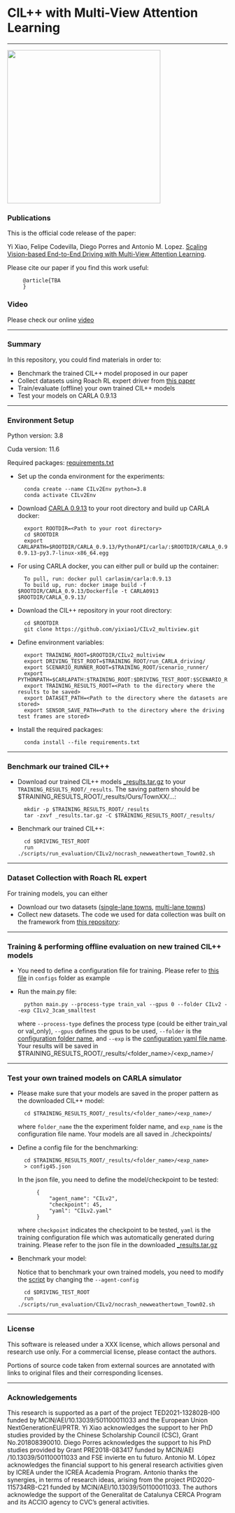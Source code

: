 # CIL++ with Multi-View Attention Learning
-------------------------------------------------------------

 <img src="Driving_T5.gif" height="350">

### Publications
This is the official code release of the paper:

Yi Xiao, Felipe Codevilla, Diego Porres and Antonio M. Lopez. [Scaling Vision-based End-to-End Driving with Multi-View Attention Learning]().

Please cite our paper if you find this work useful:

         @article{TBA
         }

### Video
Please check our online [video]()

-------------------------------------------------------------
### Summary

In this repository, you could find materials in order to:

 * Benchmark the trained CIL++ model proposed in our paper
 * Collect datasets using Roach RL expert driver from [this paper](https://arxiv.org/abs/2108.08265)
 * Train/evaluate (offline) your own trained CIL++ models
 * Test your models on CARLA 0.9.13

-------------------------------------------------------------
### Environment Setup

Python version: 3.8

Cuda version: 11.6

Required packages: [requirements.txt](https://github.com/yixiao1/CILv2_multiview/blob/main/requirements.txt)

* Set up the conda environment for the experiments:

        conda create --name CILv2Env python=3.8
        conda activate CILv2Env

* Download [CARLA 0.9.13](https://github.com/carla-simulator/carla/releases/tag/0.9.13/) to your root directory and build up CARLA docker:

        export ROOTDIR=<Path to your root directory>
        cd $ROOTDIR
        export CARLAPATH=$ROOTDIR/CARLA_0.9.13/PythonAPI/carla/:$ROOTDIR/CARLA_0.9.13/PythonAPI/carla/dist/carla-0.9.13-py3.7-linux-x86_64.egg

* For using CARLA docker, you can either pull or build up the container:

        To pull, run: docker pull carlasim/carla:0.9.13
        To build up, run: docker image build -f $ROOTDIR/CARLA_0.9.13/Dockerfile -t CARLA0913 $ROOTDIR/CARLA_0.9.13/

* Download the CIL++ repository in your root directory:

        cd $ROOTDIR
        git clone https://github.com/yixiao1/CILv2_multiview.git

* Define environment variables:

        export TRAINING_ROOT=$ROOTDIR/CILv2_multiview
        export DRIVING_TEST_ROOT=$TRAINING_ROOT/run_CARLA_driving/
        export SCENARIO_RUNNER_ROOT=$TRAINING_ROOT/scenario_runner/
        export PYTHONPATH=$CARLAPATH:$TRAINING_ROOT:$DRIVING_TEST_ROOT:$SCENARIO_RUNNER_ROOT
        export TRAINING_RESULTS_ROOT=<Path to the directory where the results to be saved>
        export DATASET_PATH=<Path to the directory where the datasets are stored>
        export SENSOR_SAVE_PATH=<Path to the directory where the driving test frames are stored>

* Install the required packages:

        conda install --file requirements.txt

-------------------------------------------------------------
### Benchmark our trained CIL++

* Download our trained CIL++ models [_results.tar.gz](https://drive.google.com/file/d/1GLo5mVrmyNsb5pLqksYnjR8fN1-ZptHE/view?usp=sharing)
to your `TRAINING_RESULTS_ROOT/_results`. The saving pattern should be $TRAINING_RESULTS_ROOT/_results/Ours/TownXX/...:

        mkdir -p $TRAINING_RESULTS_ROOT/_results
        tar -zxvf _results.tar.gz -C $TRAINING_RESULTS_ROOT/_results/

* Benchmark our trained CIL++:

        cd $DRIVING_TEST_ROOT
        run ./scripts/run_evaluation/CILv2/nocrash_newweathertown_Town02.sh

-------------------------------------------------------------
### Dataset Collection with Roach RL expert

For training models, you can either

* Download our two datasets ([single-lane towns](), [multi-lane towns]())
* Collect new datasets. The code we used for data collection was built on the framework from [this repository](https://github.com/zhejz/carla-roach):

-------------------------------------------------------------
### Training & performing offline evaluation on new trained CIL++ models

* You need to define a configuration file for training. Please refer to [this file](https://github.com/yixiao1/CILv2_multiview/blob/main/configs/CILv2/CILv2_3cam_smalltest.yaml) in `configs` folder as example

* Run the main.py file:

        python main.py --process-type train_val --gpus 0 --folder CILv2 --exp CILv2_3cam_smalltest

    where `--process-type` defines the process type (could be either train_val or val_only), `--gpus` defines the gpus to be used,
    `--folder` is the [configuration folder name](https://github.com/yixiao1/CILv2_multiview/tree/main/configs/CILv2),
    and `--exp` is the [configuration yaml file name](https://github.com/yixiao1/CILv2_multiview/blob/main/configs/CILv2/CILv2_3cam_smalltest.yaml).
    Your results will be saved in $TRAINING_RESULTS_ROOT/_results/<folder_name>/<exp_name>/

-------------------------------------------------------------
### Test your own trained models on CARLA simulator

* Please make sure that your models are saved in the proper pattern as the downloaded CIL++ model:

        cd $TRAINING_RESULTS_ROOT/_results/<folder_name>/<exp_name>/

    where `folder_name` the the experiment folder name, and `exp_name` is the configuration file name.
    Your models are all saved in ./checkpoints/

* Define a config file for the benchmarking:

        cd $TRAINING_RESULTS_ROOT/_results/<folder_name>/<exp_name>
        > config45.json

    In the json file, you need to define the model/checkpoint to be tested:

            {
                "agent_name": "CILv2",
                "checkpoint": 45,
                "yaml": "CILv2.yaml"
            }
    where `checkpoint` indicates the checkpoint to be tested, `yaml` is the training configuration file which was
    automatically generated during training. Please refer to the json file in the downloaded [_results.tar.gz](https://drive.google.com/file/d/1GLo5mVrmyNsb5pLqksYnjR8fN1-ZptHE/view?usp=sharing)

* Benchmark your model:

    Notice that to benchmark your own trained models, you need to modify the [script](https://github.com/yixiao1/CILv2_multiview/blob/main/run_CARLA_driving/scripts/run_evaluation/CILv2/nocrash_newweathertown_Town02_lbc.sh) by changing the `--agent-config`

        cd $DRIVING_TEST_ROOT
        run ./scripts/run_evaluation/CILv2/nocrash_newweathertown_Town02.sh

-------------------------------------------------------------
### License
This software is released under a XXX license, which allows personal and research use only.
For a commercial license, please contact the authors.

Portions of source code taken from external sources are annotated with links to original files and their corresponding licenses.

-------------------------------------------------------------
### Acknowledgements
This research is supported as a part of the project TED2021-132802B-I00 funded by MCIN/AEI/10.13039/501100011033
and the European Union NextGenerationEU/PRTR.
Yi Xiao acknowledges the support to her PhD studies provided by the Chinese Scholarship Council (CSC), Grant No.201808390010.
Diego Porres acknowledges the support to his PhD studies provided by Grant PRE2018-083417 funded by MCIN/AEI /10.13039/501100011033
and FSE invierte en tu futuro.
Antonio M. López acknowledges the financial support to his general research activities given by ICREA under the ICREA Academia Program.
Antonio thanks the synergies, in terms of research ideas, arising from the project PID2020-115734RB-C21 funded by MCIN/AEI/10.13039/501100011033.
The authors acknowledge the support of the Generalitat de Catalunya CERCA Program and its ACCIO agency to CVC’s general activities.




